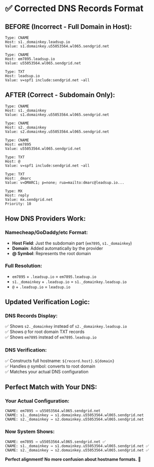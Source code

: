 # ✅ Corrected DNS Records Format

## **BEFORE (Incorrect - Full Domain in Host):**
```
Type: CNAME
Host: s1._domainkey.leadsup.io
Value: s1.domainkey.u55053564.wl065.sendgrid.net

Type: CNAME  
Host: em7895.leadsup.io
Value: u55053564.wl065.sendgrid.net

Type: TXT
Host: leadsup.io
Value: v=spf1 include:sendgrid.net ~all
```

## **AFTER (Correct - Subdomain Only):**
```
Type: CNAME
Host: s1._domainkey
Value: s1.domainkey.u55053564.wl065.sendgrid.net

Type: CNAME
Host: s2._domainkey
Value: s2.domainkey.u55053564.wl065.sendgrid.net

Type: CNAME
Host: em7895
Value: u55053564.wl065.sendgrid.net

Type: TXT
Host: @
Value: v=spf1 include:sendgrid.net ~all

Type: TXT
Host: _dmarc
Value: v=DMARC1; p=none; rua=mailto:dmarc@leadsup.io...

Type: MX
Host: reply
Value: mx.sendgrid.net
Priority: 10
```

## **How DNS Providers Work:**

### **Namecheap/GoDaddy/etc Format:**
- **Host Field**: Just the subdomain part (`em7895`, `s1._domainkey`)
- **Domain**: Added automatically by the provider
- **@ Symbol**: Represents the root domain

### **Full Resolution:**
- `em7895` + `.leadsup.io` = `em7895.leadsup.io`
- `s1._domainkey` + `.leadsup.io` = `s1._domainkey.leadsup.io`
- `@` + `.leadsup.io` = `leadsup.io`

## **Updated Verification Logic:**

### **DNS Records Display:**
✅ Shows `s2._domainkey` instead of `s2._domainkey.leadsup.io`  
✅ Shows `@` for root domain TXT records  
✅ Shows `em7895` instead of `em7895.leadsup.io`

### **DNS Verification:**
✅ Constructs full hostname: `${record.host}.${domain}`  
✅ Handles `@` symbol: converts to root domain  
✅ Matches your actual DNS configuration  

## **Perfect Match with Your DNS:**

### **Your Actual Configuration:**
```
CNAME: em7895 → u55053564.wl065.sendgrid.net
CNAME: s1._domainkey → s1.domainkey.u55053564.wl065.sendgrid.net
CNAME: s2._domainkey → s2.domainkey.u55053564.wl065.sendgrid.net
```

### **Now System Shows:**
```
CNAME: em7895 → u55053564.wl065.sendgrid.net ✅
CNAME: s1._domainkey → s1.domainkey.u55053564.wl065.sendgrid.net ✅
CNAME: s2._domainkey → s2.domainkey.u55053564.wl065.sendgrid.net ✅
```

**Perfect alignment! No more confusion about hostname formats.** 🎯